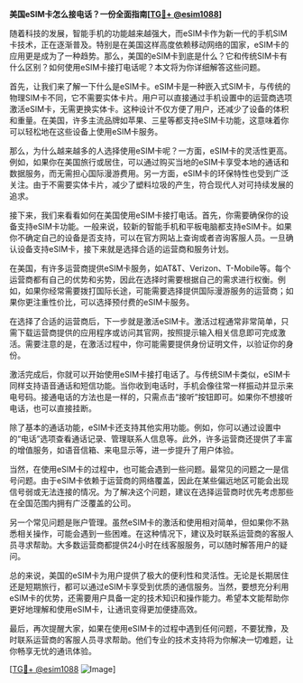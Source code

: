 **美国eSIM卡怎么接电话？一份全面指南[[TG💪+ @esim1088](https://t.me/s/esim1088)]**

随着科技的发展，智能手机的功能越来越强大，而eSIM卡作为新一代的手机SIM卡技术，正在逐渐普及。特别是在美国这样高度依赖移动网络的国家，eSIM卡的应用更是成为了一种趋势。那么，美国的eSIM卡到底是什么？它和传统SIM卡有什么区别？如何使用eSIM卡接打电话呢？本文将为你详细解答这些问题。

首先，让我们来了解一下什么是eSIM卡。eSIM卡是一种嵌入式SIM卡，与传统的物理SIM卡不同，它不需要实体卡片。用户可以直接通过手机设置中的运营商选项激活eSIM卡，无需更换实体卡。这种设计不仅方便了用户，还减少了设备的体积和重量。在美国，许多主流品牌如苹果、三星等都支持eSIM卡功能，这意味着你可以轻松地在这些设备上使用eSIM卡服务。

那么，为什么越来越多的人选择使用eSIM卡呢？一方面，eSIM卡的灵活性更高。例如，如果你在美国旅行或居住，可以通过购买当地的eSIM卡享受本地的通话和数据服务，而无需担心国际漫游费用。另一方面，eSIM卡的环保特性也受到广泛关注。由于不需要实体卡片，减少了塑料垃圾的产生，符合现代人对可持续发展的追求。

接下来，我们来看看如何在美国使用eSIM卡接打电话。首先，你需要确保你的设备支持eSIM卡功能。一般来说，较新的智能手机和平板电脑都支持eSIM卡。如果你不确定自己的设备是否支持，可以在官方网站上查询或者咨询客服人员。一旦确认设备支持eSIM卡，接下来就是选择合适的运营商和服务计划。

在美国，有许多运营商提供eSIM卡服务，如AT&T、Verizon、T-Mobile等。每个运营商都有自己的优势和劣势，因此在选择时需要根据自己的需求进行权衡。例如，如果你经常需要拨打国际长途，可能需要选择提供国际漫游服务的运营商；如果你更注重性价比，可以选择预付费的eSIM卡服务。

在选择了合适的运营商后，下一步就是激活eSIM卡。激活过程通常非常简单，只需下载运营商提供的应用程序或访问其官网，按照提示输入相关信息即可完成激活。需要注意的是，在激活过程中，你可能需要提供身份证明文件，以验证你的身份。

激活完成后，你就可以开始使用eSIM卡接打电话了。与传统SIM卡类似，eSIM卡同样支持语音通话和短信功能。当你收到电话时，手机会像往常一样振动并显示来电号码。接通电话的方法也是一样的，只需点击“接听”按钮即可。如果你不想接听电话，也可以直接挂断。

除了基本的通话功能，eSIM卡还支持其他实用功能。例如，你可以通过设置中的“电话”选项查看通话记录、管理联系人信息等。此外，许多运营商还提供了丰富的增值服务，如语音信箱、来电显示等，进一步提升了用户体验。

当然，在使用eSIM卡的过程中，也可能会遇到一些问题。最常见的问题之一是信号问题。由于eSIM卡依赖于运营商的网络覆盖，因此在某些偏远地区可能会出现信号弱或无法连接的情况。为了解决这个问题，建议在选择运营商时优先考虑那些在全国范围内拥有广泛覆盖的公司。

另一个常见问题是账户管理。虽然eSIM卡的激活和使用相对简单，但如果你不熟悉相关操作，可能会遇到一些困难。在这种情况下，建议及时联系运营商的客服人员寻求帮助。大多数运营商都提供24小时在线客服服务，可以随时解答用户的疑问。

总的来说，美国的eSIM卡为用户提供了极大的便利性和灵活性。无论是长期居住还是短期旅行，都可以通过eSIM卡享受到优质的通信服务。当然，要想充分利用eSIM卡的优势，还需要用户具备一定的技术知识和操作能力。希望本文能帮助你更好地理解和使用eSIM卡，让通讯变得更加便捷高效。

最后，再次提醒大家，如果在使用eSIM卡的过程中遇到任何问题，不要犹豫，及时联系运营商的客服人员寻求帮助。他们专业的技术支持将为你解决一切难题，让你畅享无忧的通讯体验。

[[TG💪+ @esim1088](https://t.me/s/esim1088) ![Image](https://i.postimg.cc/4NQfJmqS/Snipaste-2025-05-13-00-14-12.png)]